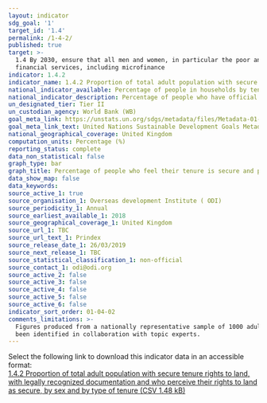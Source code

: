 ```yaml
---
layout: indicator
sdg_goal: '1'
target_id: '1.4'
permalink: /1-4-2/
published: true
target: >-
  1.4 By 2030, ensure that all men and women, in particular the poor and the vulnerable, have equal rights to economic resources, as well as access to basic services, ownership and control over land and other forms of property, inheritance, natural resources, appropriate new technology and
  financial services, including microfinance
indicator: 1.4.2
indicator_name: 1.4.2 Proportion of total adult population with secure tenure rights to land, with legally recognized documentation and who perceive their rights to land as secure, by sex and by type of tenure
national_indicator_available: Percentage of people in households by tenure type and economic activity
national_indicator_description: Percentage of people who have official documentation and percentage of people who feel secure
un_designated_tier: Tier II
un_custodian_agency: World Bank (WB)
goal_meta_link: https://unstats.un.org/sdgs/metadata/files/Metadata-01-04-02.pdf
goal_meta_link_text: United Nations Sustainable Development Goals Metadata (PDF 4.0 MB)
national_geographical_coverage: United Kingdom
computation_units: Percentage (%)
reporting_status: complete
data_non_statistical: false
graph_type: bar
graph_title: Percentage of people who feel their tenure is secure and percentage of people who have legal documentation
data_show_map: false
data_keywords:  
source_active_1: true
source_organisation_1: Overseas development Institute ( ODI) 
source_periodicity_1: Annual 
source_earliest_available_1: 2018
source_geographical_coverage_1: United Kingdom 
source_url_1: TBC
source_url_text_1: Prindex 
source_release_date_1: 26/03/2019
source_next_release_1: TBC
source_statistical_classification_1: non-official
source_contact_1: odi@odi.org
source_active_2: false
source_active_3: false
source_active_4: false
source_active_5: false
source_active_6: false
indicator_sort_order: 01-04-02
comments_limitations: >-
  Figures produced from a nationally representative sample of 1000 adults 18 years or older. This indicator is being used as an approximation of the UN SDG Indicator. Where possible, we will work to identify or develop UK data to meet the global indicator specification. This indicator has
  been identified in collaboration with topic experts.
---
```

Select the following link to download this indicator data in an accessible format:<br>[1.4.2 Proportion of total adult population with secure tenure rights to land, with legally recognized documentation and who perceive their rights to land as secure, by sex and by type of tenure (CSV 1.48 kB)](https://sustainabledevelopment-uk.github.io/sdg-data/data/1-4-2.csv)